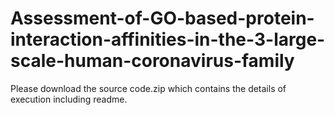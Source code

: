 # Assessment-of-GO-based-protein-interaction-affinities-in-the-3-large-scale-human-coronavirus-family

Please download the source code.zip which contains the details of execution including readme.

